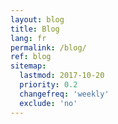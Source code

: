 ```yaml
---
layout: blog
title: Blog
lang: fr
permalink: /blog/
ref: blog
sitemap:
  lastmod: 2017-10-20
  priority: 0.2
  changefreq: 'weekly'
  exclude: 'no'
---
```

